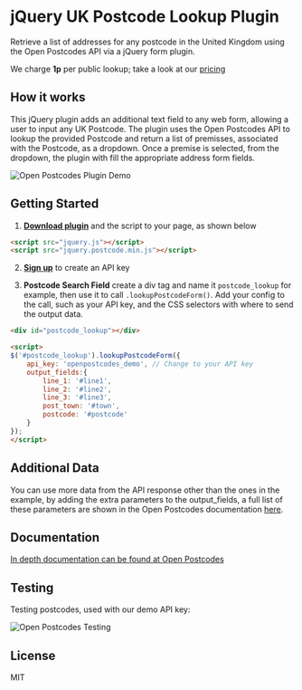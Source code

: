 # jQuery UK Postcode Lookup Plugin

Retrieve a list of addresses for any postcode in the United Kingdom using the Open Postcodes API via a jQuery form plugin.

We charge **1p** per public lookup; take a look at our [pricing](https://openpostcodes.com/pricing)

## How it works

This jQuery plugin adds an additional text field to any web form, allowing a user to input any UK Postcode. The plugin uses the Open Postcodes API to lookup the provided Postcode and return a list of premisses, associated with the Postcode, as a dropdown. Once a premise is selected, from the dropdown, the plugin with fill the appropriate address form fields.

![Open Postcodes Plugin Demo](https://raw.github.com/OpenPostcodes/postcodes-jquery/master/example/demo.png)

## Getting Started
1) **[Download plugin](https://raw.github.com/OpenPostcodes/postcodes-jquery/master/dist/postcode.min.js)** and the script to your page, as shown below

```html
<script src="jquery.js"></script>
<script src="jquery.postcode.min.js"></script>
```

2) **[Sign up](https://openpostcodes.com/signup)** to create an API key

3) **Postcode Search Field** create a div tag and name it `postcode_lookup` for example, then use it to call `.lookupPostcodeForm()`. Add your config to the call, such as your API key, and the CSS selectors with where to send the output data.

```html
<div id="postcode_lookup"></div>

<script>
$('#postcode_lookup').lookupPostcodeForm({
    api_key: 'openpostcodes_demo', // Change to your API key
    output_fields:{
        line_1: '#line1',
        line_2: '#line2',
        line_3: '#line3',
        post_town: '#town',
        postcode: '#postcode'
    }
});
</script>
```

## Additional Data

You can use more data from the API response other than the ones in the example, by adding the extra parameters to the output_fields, a full list of these parameters are shown in the Open Postcodes documentation [here](https://openpostcodes.com/documentation#postcode).

## Documentation

[In depth documentation can be found at Open Postcodes](https://openpostcodes.com/documentation#examples-jquery)

## Testing

Testing postcodes, used with our demo API key:

![Open Postcodes Testing](https://raw.github.com/OpenPostcodes/postcodes-jquery/master/example/testing.png)

## License
MIT

